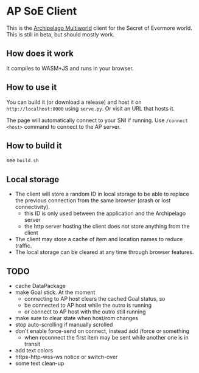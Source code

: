 # AP SoE Client

This is the [Archipelago Multiworld](https://github.com/ArchipelagoMW/Archipelago)
client for the Secret of Evermore world.
This is still in beta, but should mostly work.

## How does it work

It compiles to WASM+JS and runs in your browser.

## How to use it

You can build it (or download a release) and host it on `http://localhost:8000`
using `serve.py`. Or visit an URL that hosts it.

The page will automatically connect to your SNI if running.
Use `/connect <host>` command to connect to the AP server.

## How to build it

see `build.sh`

## Local storage

* The client will store a random ID in local storage to be able to replace the
  previous connection from the same browser (crash or lost connectivity).
  * this ID is only used between the application and the Archipelago server
  * the http server hosting the client does not store anything from the client
* The client may store a cache of item and location names to reduce traffic.
* The local storage can be cleared at any time through browser features.

## TODO

* cache DataPackage
* make Goal stick.
  At the moment
  * connecting to AP host clears the cached Goal status, so
  * be connected to AP host while the outro is running
  * or connect to AP host with the outro still running
* make sure to clear state when host/rom changes
* stop auto-scrolling if manually scrolled
* don't enable force-send on connect, instead add /force or something
  * when reconnect the first item may be sent while another one is in transit
* add text colors
* https-http-wss-ws notice or switch-over
* some text clean-up
